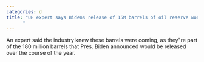 ```yaml
---
categories: d
title: "UH expert says Bidens release of 15M barrels of oil reserve wont make a difference at the pump
      "
---
```

An expert said the industry knew these barrels were coming, as they"re part of the 180 million barrels that Pres. Biden announced would be released over the course of the year.
      